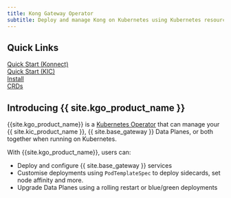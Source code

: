 ```yaml
---
title: Kong Gateway Operator
subtitle: Deploy and manage Kong on Kubernetes using Kubernetes resources
---
```


## Quick Links

<div class="docs-grid-install max-4">

  <a href="/gateway-operator/{{page.release}}/get-started/konnect/install/" class="docs-grid-install-block no-description">
    <img class="install-icon no-image-expand" src="/assets/images/icons/icn-cloud-blue.svg" alt="">
    <div class="install-text">Quick Start (Konnect)</div>
  </a>

  <a href="/gateway-operator/{{page.release}}/get-started/kic/install/" class="docs-grid-install-block no-description">
    <img class="install-icon no-image-expand" src="/assets/images/icons/documentation/icn-learning.svg" alt="">
    <div class="install-text">Quick Start (KIC)</div>
  </a>

  <a href="/gateway-operator/{{page.release}}/install/" class="docs-grid-install-block no-description">
    <img class="install-icon no-image-expand" src="/assets/images/icons/documentation/icn-deployment-color.svg" alt="">
    <div class="install-text">Install</div>
  </a>

  <a href="/gateway-operator/{{page.release}}/reference/custom-resources/" class="docs-grid-install-block no-description">
    <img class="install-icon no-image-expand" src="/assets/images/icons/documentation/icn-admin-api-color.svg" alt="">
    <div class="install-text">CRDs</div>
  </a>

</div>

## Introducing {{ site.kgo_product_name }}

{{site.kgo_product_name}} is a [Kubernetes Operator](https://kubernetes.io/docs/concepts/extend-kubernetes/operator/) that can manage your {{ site.kic_product_name }}, {{ site.base_gateway }} Data Planes, or both together when running on Kubernetes.

With {{site.kgo_product_name}}, users can:

* Deploy and configure {{ site.base_gateway }} services
* Customise deployments using `PodTemplateSpec` to deploy sidecards, set node affinity and more.
* Upgrade Data Planes using a rolling restart or blue/green deployments